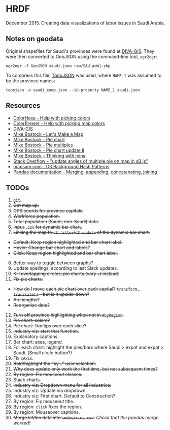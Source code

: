 HRDF
====

December 2015. Creating data visualizations of labor issues in Saudi Arabia.

## Notes on geodata

Original shapefiles for Saudi's provinces were found at [DIVA-GIS](http://www.diva-gis.org/). They were then converted to GeoJSON using the command-line tool, `ogr2ogr`:
```
ogr2ogr -f GeoJSON saudi.json raw/SAU_adm1.shp
```

To compress this file, [TopoJSON](https://github.com/mbostock/topojson) was used, where `NAME_1` was assumed to be the province names:
```
topojson -o saudi_comp.json --id-property NAME_1 saudi.json
```

## Resources
* [ColorHexa - Help with picking colors](http://www.colorhexa.com/)
* [ColorBrewer - Help with picking map colors](http://colorbrewer2.org/)
* [DIVA-GIS](http://www.diva-gis.org/)
* [Mike Bostock - Let's Make a Map](http://bost.ocks.org/mike/map/)
* [Mike Bostock - Pie chart](http://bl.ocks.org/mbostock/3887235)
* [Mike Bostock - Pie multiples](http://bl.ocks.org/mbostock/1305111)
* [Mike Bostock - Pie chart update II](http://bl.ocks.org/mbostock/1346410)
* [Mike Bostock - Thinking with joins](http://bost.ocks.org/mike/join/)
* [Stack Overflow - "update angles of multiple pie on map in d3.js"](https://stackoverflow.com/questions/23186449/update-angles-of-multiple-pie-on-map-in-d3-js)
* [mapsam.com - D3 Background Hash Patterns](http://mapsam.com/posts/d3-background-hash/)
* [Pandas documentation - Merging, appending, concatenating, joining](http://pandas.pydata.org/pandas-docs/stable/merging.html)

## TODOs
1. ~~`git`.~~
2. ~~Get map up.~~
3. ~~GPS coords for province capitals.~~
4. ~~Workforce population.~~
5. ~~Total population (Saudi, non-Saudi) data.~~ 
6. ~~Input `.csv` for dynamic bar chart.~~
7. ~~Linking the map to `d3.filter`/`d3.update` of the dynamic bar chart.~~
  * ~~Default: Keep region highlighted and bar chart label.~~
  * ~~Hover: Change bar chart and labels~~?
  * ~~Click: Keep region highlighted and bar chart label.~~ 
8. Better way to toggle between graphs?
9. Update spellings, according to last Slack updates.
10. ~~Kill overlapping circles; pie charts (vary `r`) instead.~~
11. ~~Fix pie charts:~~
  * ~~How do I move each pie chart over each capital? `transform, translate()` - but is it upside-down?~~
  * ~~Arc lengths?~~
  * ~~Reorganize data?~~
12. ~~Turn off province highlighting when not in `#byRegion`.~~
13. ~~Pie chart: colors?~~
14. ~~Pie chart: Tooltips over each slice?~~
15. ~~Industry viz: start that function.~~ 
16. Explanatory captions.
17. Bar chart: axes, legend.
18. For each chart: highlight the pies/bars where Saudi > expat and expat > Saudi. (Small circle button?)
19. Fix `xAxis`. 
20. ~~Bold/highlight the "by..." user selection.~~
21. ~~Why does update only work the first time, but not subsequent times?~~
22. ~~By region: Fix mouseout classes.~~
23. ~~Stack charts.~~
24. ~~Industry viz: Dropdown menu for all industries.~~
25. Industry viz: Update via dropdown. 
26. Industry viz: First chart. Default to Construction? 
27. By region: Fix mouseout title.
28. By region: `click` fixes the region.
29. By region: Mouseover captions.
30. ~~Merge lat/lon data into `industries.csv`.~~ _Check that the pandas merge worked!_

